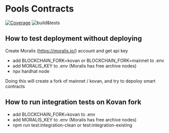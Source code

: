 # Pools Contracts
[![Coverage](https://codecov.io/gh/PrimeDAO/pools-contracts/branch/main/graph/badge.svg?token=J7BVR28SM2)](https://codecov.io/gh/PrimeDAO/pools-contracts)
![build&tests](https://github.com/PrimeDAO/pools-contracts/actions/workflows/ci-config.yml/badge.svg) 


## How to test deployment without deploying

Create Moralis (https://moralis.io/) account and get api key

- add BLOCKCHAIN_FORK=kovan or BLOCKCHAIN_FORK=mainnet to .env
- add MORALIS_KEY to .env (Moralis has free archive nodes)
- npx hardhat node

Doing this will create a fork of mainnet / kovan, and try to depoloy smart contracts

## How to run integration tests on Kovan fork

- add BLOCKCHAIN_FORK=kovan to .env
- add MORALIS_KEY to .env (Moralis has free archive nodes)
- npm run test:integration-clean or test:integration-existing

